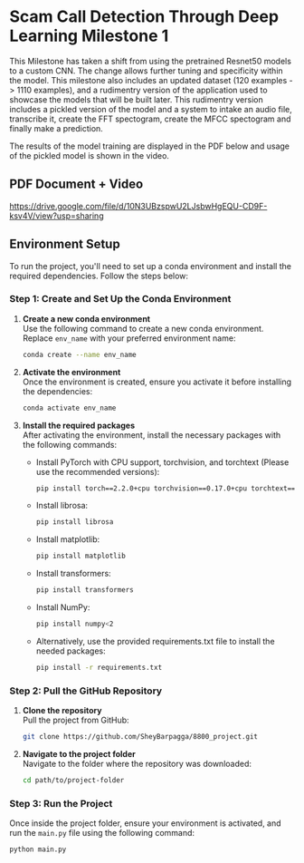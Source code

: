 # Scam Call Detection Through Deep Learning Milestone 1

This Milestone has taken a shift from using the pretrained Resnet50 models to a custom CNN. The change allows further tuning and specificity within the model. This milestone also includes an updated dataset (120 examples -> 1110 examples), and a rudimentry version of the application used to showcase the models that will be built later. This rudimentry version includes a pickled version of the model and a system to intake an audio file, transcribe it, create the FFT spectogram, create the MFCC spectogram and finally make a prediction.

The results of the model training are displayed in the PDF below and usage of the pickled model is shown in the video.

## PDF Document + Video

https://drive.google.com/file/d/10N3UBzspwU2LJsbwHgEQU-CD9F-ksv4V/view?usp=sharing

## Environment Setup

To run the project, you'll need to set up a conda environment and install the required dependencies. Follow the steps below:

### Step 1: Create and Set Up the Conda Environment

1. **Create a new conda environment**  
   Use the following command to create a new conda environment. Replace `env_name` with your preferred environment name:

    ```bash
    conda create --name env_name
    ```

2. **Activate the environment**  
   Once the environment is created, ensure you activate it before installing the dependencies:

    ```bash
    conda activate env_name
    ```

3. **Install the required packages**  
   After activating the environment, install the necessary packages with the following commands:

    - Install PyTorch with CPU support, torchvision, and torchtext (Please use the recommended versions):

      ```bash
      pip install torch==2.2.0+cpu torchvision==0.17.0+cpu torchtext==0.16.2 -f https://download.pytorch.org/whl/torch_stable.html
      ```

    - Install librosa:

      ```bash
      pip install librosa
      ```

    - Install matplotlib:

      ```bash
      pip install matplotlib
      ```

    - Install transformers:
      ```bash
      pip install transformers
      ```

    - Install NumPy:
      ```bash
      pip install numpy<2
      ```

    - Alternatively, use the provided requirements.txt file to install the needed packages:
      ```bash
      pip install -r requirements.txt
      ```


### Step 2: Pull the GitHub Repository

1. **Clone the repository**  
   Pull the project from GitHub:

    ```bash
    git clone https://github.com/SheyBarpagga/8800_project.git
    ```

2. **Navigate to the project folder**  
   Navigate to the folder where the repository was downloaded:

    ```bash
    cd path/to/project-folder
    ```

### Step 3: Run the Project

Once inside the project folder, ensure your environment is activated, and run the `main.py` file using the following command:

```bash
python main.py
```